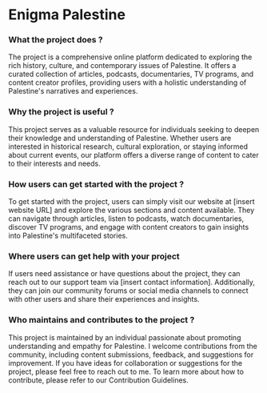 <a href="https://upload.wikimedia.org/wikipedia/commons/0/00/Flag_of_Palestine.svg"></a>
#  **Enigma Palestine**

### **What the project does ?**
The project is a comprehensive online platform dedicated to exploring the rich history, culture, and contemporary issues of Palestine. It offers a curated collection of articles, podcasts, documentaries, TV programs, and content creator profiles, providing users with a holistic understanding of Palestine's narratives and experiences.

### **Why the project is useful ?**
This project serves as a valuable resource for individuals seeking to deepen their knowledge and understanding of Palestine. Whether users are interested in historical research, cultural exploration, or staying informed about current events, our platform offers a diverse range of content to cater to their interests and needs.

### **How users can get started with the project ?**
To get started with the project, users can simply visit our website at [insert website URL] and explore the various sections and content available. They can navigate through articles, listen to podcasts, watch documentaries, discover TV programs, and engage with content creators to gain insights into Palestine's multifaceted stories.

### **Where users can get help with your project**
If users need assistance or have questions about the project, they can reach out to our support team via [insert contact information]. Additionally, they can join our community forums or social media channels to connect with other users and share their experiences and insights.

### **Who maintains and contributes to the project ?**
This project is maintained by an individual passionate about promoting understanding and empathy for Palestine. I welcome contributions from the community, including content submissions, feedback, and suggestions for improvement. If you have ideas for collaboration or suggestions for the project, please feel free to reach out to me. To learn more about how to contribute, please refer to our Contribution Guidelines.

